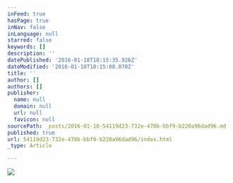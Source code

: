 ```yaml
---
inFeed: true
hasPage: true
inNav: false
inLanguage: null
starred: false
keywords: []
description: ''
datePublished: '2016-01-18T18:15:35.926Z'
dateModified: '2016-01-18T18:15:08.070Z'
title: ''
author: []
authors: []
publisher:
  name: null
  domain: null
  url: null
  favicon: null
sourcePath: _posts/2016-01-18-54119d23-732e-470b-bbf9-b220a96dad96.md
published: true
url: 54119d23-732e-470b-bbf9-b220a96dad96/index.html
_type: Article

---
```

![](https://the-grid-user-content.s3-us-west-2.amazonaws.com/aa757189-cbe3-4221-89a5-dde8d22518bb.jpg)